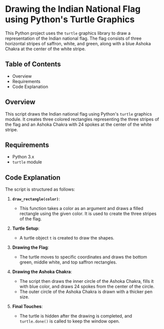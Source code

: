 
# Drawing the Indian National Flag using Python's Turtle Graphics

This Python project uses the `turtle` graphics library to draw a representation of the Indian national flag. The flag consists of three horizontal stripes of saffron, white, and green, along with a blue Ashoka Chakra at the center of the white stripe.

## Table of Contents

- Overview
- Requirements
- Code Explanation


## Overview

This script draws the Indian national flag using Python's `turtle` graphics module. It creates three colored rectangles representing the three stripes of the flag and an Ashoka Chakra with 24 spokes at the center of the white stripe.

## Requirements

- Python 3.x
- `turtle` module 

## Code Explanation

The script is structured as follows:

1. **`draw_rectangle(color)`**:
   - This function takes a color as an argument and draws a filled rectangle using the given color. It is used to create the three stripes of the flag.

2. **Turtle Setup**:
   - A turtle object `t` is created to draw the shapes.

3. **Drawing the Flag**:
   - The turtle moves to specific coordinates and draws the bottom green, middle white, and top saffron rectangles.

4. **Drawing the Ashoka Chakra**:
   - The script then draws the inner circle of the Ashoka Chakra, fills it with blue color, and draws 24 spokes from the center of the circle.
   - The outer circle of the Ashoka Chakra is drawn with a thicker pen size.

5. **Final Touches**:
   - The turtle is hidden after the drawing is completed, and `turtle.done()` is called to keep the window open.
